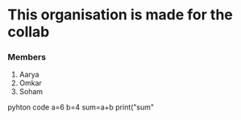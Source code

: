 # This organisation is made for the collab

### Members

1. Aarya
2. Omkar
3. Soham



pyhton code
   a=6
   b=4
   sum=a+b
   print("sum"
